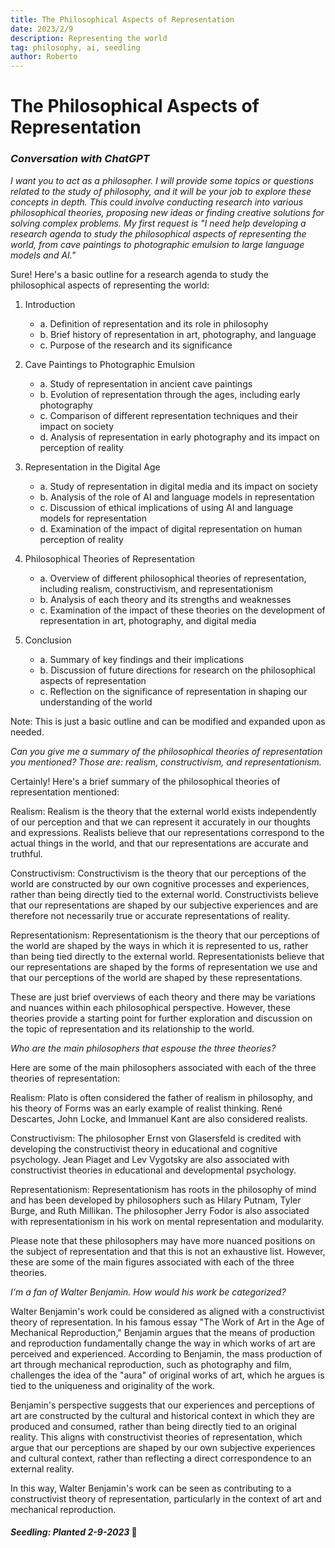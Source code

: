 ```yaml
---
title: The Philosophical Aspects of Representation
date: 2023/2/9
description: Representing the world
tag: philosophy, ai, seedling
author: Roberto
---
```


# The Philosophical Aspects of Representation

### _Conversation with ChatGPT_

_I want you to act as a philosopher. I will provide some topics or questions related to the study of philosophy, and it will be your job to explore these concepts in depth. This could involve conducting research into various philosophical theories, proposing new ideas or finding creative solutions for solving complex problems. My first request is "I need help developing a research agenda to study the philosophical aspects of representing the world, from cave paintings to photographic emulsion to large language models and AI."_

Sure! Here's a basic outline for a research agenda to study the philosophical aspects of representing the world:

1. Introduction
    - a. Definition of representation and its role in philosophy
    -  b. Brief history of representation in art, photography, and language
    - c. Purpose of the research and its significance

2. Cave Paintings to Photographic Emulsion
    - a. Study of representation in ancient cave paintings
    - b. Evolution of representation through the ages, including early photography
    - c. Comparison of different representation techniques and their impact on society
    - d. Analysis of representation in early photography and its impact on perception of reality

3. Representation in the Digital Age
    - a. Study of representation in digital media and its impact on society
    - b. Analysis of the role of AI and language models in representation
    - c. Discussion of ethical implications of using AI and language models for representation
    - d. Examination of the impact of digital representation on human perception of reality

4. Philosophical Theories of Representation
    - a. Overview of different philosophical theories of representation, including realism, constructivism, and representationism
    - b. Analysis of each theory and its strengths and weaknesses
    - c. Examination of the impact of these theories on the development of representation in art, photography, and digital media

5. Conclusion
    - a. Summary of key findings and their implications
    - b. Discussion of future directions for research on the philosophical aspects of representation
    - c. Reflection on the significance of representation in shaping our understanding of the world

Note: This is just a basic outline and can be modified and expanded upon as needed.

_Can you give me a summary of the philosophical theories of representation you mentioned? Those are: realism, constructivism, and representationism._

Certainly! Here's a brief summary of the philosophical theories of representation mentioned:

Realism: Realism is the theory that the external world exists independently of our perception and that we can represent it accurately in our thoughts and expressions. Realists believe that our representations correspond to the actual things in the world, and that our representations are accurate and truthful.

Constructivism: Constructivism is the theory that our perceptions of the world are constructed by our own cognitive processes and experiences, rather than being directly tied to the external world. Constructivists believe that our representations are shaped by our subjective experiences and are therefore not necessarily true or accurate representations of reality.

Representationism: Representationism is the theory that our perceptions of the world are shaped by the ways in which it is represented to us, rather than being tied directly to the external world. Representationists believe that our representations are shaped by the forms of representation we use and that our perceptions of the world are shaped by these representations.

These are just brief overviews of each theory and there may be variations and nuances within each philosophical perspective. However, these theories provide a starting point for further exploration and discussion on the topic of representation and its relationship to the world.

_Who are the main philosophers that espouse the three theories?_

Here are some of the main philosophers associated with each of the three theories of representation:

Realism: Plato is often considered the father of realism in philosophy, and his theory of Forms was an early example of realist thinking. René Descartes, John Locke, and Immanuel Kant are also considered realists.

Constructivism: The philosopher Ernst von Glasersfeld is credited with developing the constructivist theory in educational and cognitive psychology. Jean Piaget and Lev Vygotsky are also associated with constructivist theories in educational and developmental psychology.

Representationism: Representationism has roots in the philosophy of mind and has been developed by philosophers such as Hilary Putnam, Tyler Burge, and Ruth Millikan. The philosopher Jerry Fodor is also associated with representationism in his work on mental representation and modularity.

Please note that these philosophers may have more nuanced positions on the subject of representation and that this is not an exhaustive list. However, these are some of the main figures associated with each of the three theories.

_I'm a fan of Walter Benjamin. How would his work be categorized?_

Walter Benjamin's work could be considered as aligned with a constructivist theory of representation. In his famous essay "The Work of Art in the Age of Mechanical Reproduction," Benjamin argues that the means of production and reproduction fundamentally change the way in which works of art are perceived and experienced. According to Benjamin, the mass production of art through mechanical reproduction, such as photography and film, challenges the idea of the "aura" of original works of art, which he argues is tied to the uniqueness and originality of the work.

Benjamin's perspective suggests that our experiences and perceptions of art are constructed by the cultural and historical context in which they are produced and consumed, rather than being directly tied to an original reality. This aligns with constructivist theories of representation, which argue that our perceptions are shaped by our own subjective experiences and cultural context, rather than reflecting a direct correspondence to an external reality.

In this way, Walter Benjamin's work can be seen as contributing to a constructivist theory of representation, particularly in the context of art and mechanical reproduction.

#### _Seedling: Planted 2-9-2023_ 🌱